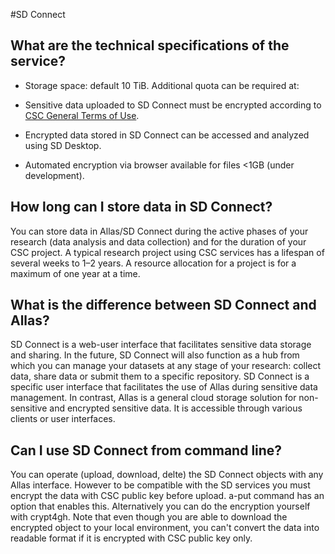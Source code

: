 #SD Connect

## What are the technical specifications of the service?

* Storage space: default 10 TiB. Additional quota can be required at:

* Sensitive data uploaded to SD Connect must be encrypted according to [CSC General Terms of Use](https://research.csc.fi/general-terms-of-use).

* Encrypted data stored in SD Connect can be accessed and analyzed using SD Desktop.

* Automated encryption via browser available for files <1GB (under development). 


## How long can I store data in SD Connect? 
You can store data in Allas/SD Connect during the active phases of your research (data analysis and data collection) and for the duration of your CSC project. 
A typical research project using CSC services has a lifespan of several weeks to 1–2 years. A resource allocation for a project is for a maximum of one year at a time.

## What is the difference between SD Connect and Allas?
SD Connect is a web-user interface that facilitates sensitive data storage and sharing. 
In the future, SD Connect will also function as a hub from which you can manage your datasets at any stage of your research: 
collect data, share data or submit them to a specific repository.
SD Connect is a specific user interface that facilitates the use of Allas during sensitive data management. 
In contrast, Allas is a general cloud storage solution for non-sensitive and encrypted sensitive data. It is accessible through various clients or user interfaces. 

## Can I use SD Connect from command line?
You can operate (upload, download, delte) the SD Connect objects with any Allas interface. However to be compatible with the SD services you must encrypt the data with CSC public key before upload. a-put command has an option that enables this. Alternatively you can do the encryption yourself with crypt4gh. Note that even though you are able to download the encrypted object to your local environment, you can't convert the data into readable format if it is encrypted with CSC public key only. 
